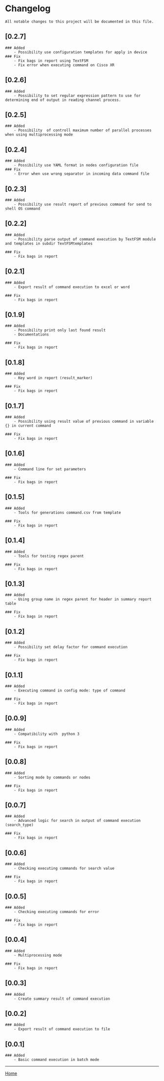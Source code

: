 # Changelog
    
    All notable changes to this project will be documented in this file.

## [0.2.7] 

    ### Added
        - Possibility use configuration templates for apply in device
    ### Fix
        - Fix bags in report using TextFSM
        - Fix error when executing command on Cisco XR

## [0.2.6] 

    ### Added
        - Possibility to set regular expression pattern to use for determining end of output in reading channel process.		
    
## [0.2.5] 

    ### Added
        - Possibility  of controll maximum number of parallel processes when using multiprocessing mode
    
## [0.2.4] 

    ### Added
        - Possibility use YAML format in nodes configuration file
    ### Fix
        - Error when use wrong separator in incoming data command file
    
## [0.2.3] 

    ### Added
        - Possibility use result report of previous command for send to shell OS command
    
## [0.2.2] 

    ### Added
        - Possibility parse output of command execution by TextFSM module and templates in subdir TextFSMtemplates

    ### Fix
        - Fix bags in report

## [0.2.1] 

    ### Added
        - Export result of command execution to excel or word

    ### Fix
        - Fix bags in report

## [0.1.9] 

    ### Added
        - Possibility print only last found result
        - Documentations

    ### Fix
        - Fix bags in report
        
## [0.1.8] 

    ### Added
        - Key word in report (result_marker)

    ### Fix
        - Fix bags in report
        
## [0.1.7] 

    ### Added
        - Possibility using result value of previous command in variable {} in current command

    ### Fix
        - Fix bags in report
        
## [0.1.6] 

    ### Added
        - Command line for set parameters

    ### Fix
        - Fix bags in report        

## [0.1.5] 

    ### Added
        - Tools for generations command.csv from template

    ### Fix
        - Fix bags in report
        
## [0.1.4] 

    ### Added
        - Tools for testing regex parent

    ### Fix
        - Fix bags in report
        
## [0.1.3] 

    ### Added
        - Using group name in regex parent for header in summary report table 

    ### Fix
        - Fix bags in report
        
## [0.1.2] 

    ### Added
        - Possibility set delay factor for command execution

    ### Fix
        - Fix bags in report
        
## [0.1.1] 

    ### Added
        - Executing command in config mode: type of command

    ### Fix
        - Fix bags in report
        

## [0.0.9] 

    ### Added
        - Compatibility with  python 3

    ### Fix
        - Fix bags in report

## [0.0.8] 

    ### Added
        - Sorting mode by commands or nodes

    ### Fix
        - Fix bags in report
        
## [0.0.7] 

    ### Added
        - Advanced logic for search in output of command execution (search_type)

    ### Fix
        - Fix bags in report
        
## [0.0.6] 

    ### Added
        - Checking executing commands for search value

    ### Fix
        - Fix bags in report
        
## [0.0.5] 

    ### Added
        - Checking executing commands for error

    ### Fix
        - Fix bags in report
        
## [0.0.4] 

    ### Added
        - Multiprocessing mode

    ### Fix
        - Fix bags in report
        
## [0.0.3] 

    ### Added
        - Create summary result of command execution    

## [0.0.2] 

    ### Added
        - Export result of command execution to file
        
## [0.0.1] 

    ### Added
        - Basic command execution in batch mode

----
    
[Home](../README.md)
